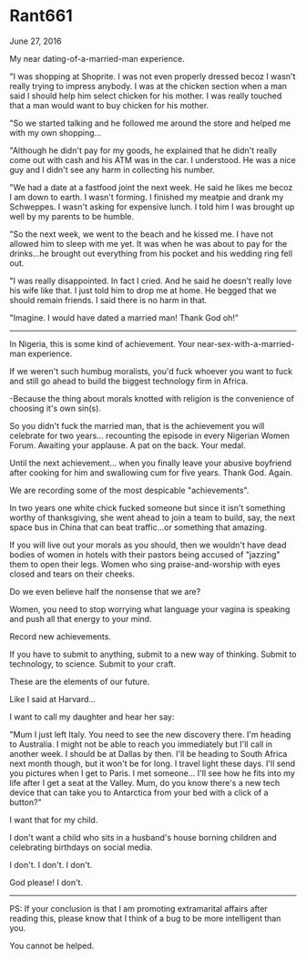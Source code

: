 # Rant661


June 27, 2016

My near dating-of-a-married-man experience.

"I was shopping at Shoprite. I was not even properly dressed becoz I wasn't really trying to impress anybody. I was at the chicken section when a man said I should help him select chicken for his mother. I was really touched that a man would want to buy chicken for his mother.

"So we started talking and he followed me around the store and helped me with my own shopping...

"Although he didn't pay for my goods, he explained that he didn't really come out with cash and his ATM was in the car. I understood.
He was a nice guy and I didn't see any harm in collecting his number. 

"We had a date at a fastfood joint the next week. He said he likes me becoz I am down to earth. I wasn't forming. I finished my meatpie and drank my Schweppes. I wasn't asking for expensive lunch. I told him I was brought up well by my parents to be humble.

"So the next week, we went to the beach and he kissed me. I have not allowed him to sleep with me yet. It was when he was about to pay for the drinks...he brought out everything from his pocket and his wedding ring fell out.

"I was really disappointed. In fact I cried. And he said he doesn't really love his wife like that. I just told him to drop me at home. He begged that we should remain friends. I said there is no harm in that.

"Imagine. I would have dated a married man! Thank God oh!"
***
In Nigeria, this is some kind of achievement. Your near-sex-with-a-married-man experience.

If we weren't such humbug moralists, you'd fuck whoever you want to fuck and still go ahead to build the biggest technology firm in Africa.

-Because the thing about morals knotted with religion is the convenience of choosing it's own sin(s).

So you didn't fuck the married man, that is the achievement you will celebrate for two years... recounting the episode in every Nigerian Women Forum. Awaiting your applause. A pat on the back. Your medal.

Until the next achievement... when you finally leave your abusive boyfriend after cooking for him and swallowing cum for five years. Thank God. Again.

We are recording some of the most despicable "achievements".

In two years one white chick fucked someone but since it isn't something worthy of thanksgiving, she went ahead to join a team to build, say, the next space bus in China that can beat traffic...or something that amazing.

If you will live out your morals as you should, then we wouldn't have dead bodies of women in hotels with their pastors being accused of "jazzing" them to open their legs. Women who sing praise-and-worship with eyes closed and tears on their cheeks.

Do we even believe half the nonsense that we are?

Women, you need to stop worrying what language your vagina is speaking and push all that energy to your mind. 

Record new achievements. 

If you have to submit to anything, submit to a new way of thinking. Submit to technology, to science. Submit to your craft.

These are the elements of our future.

Like I said at Harvard...

I want to call my daughter and hear her say:

"Mum I just left Italy. You need to see the new discovery there. I'm heading to Australia. I might not be able to reach you immediately but I'll call in another week. I should be at Dallas by then. I'll be heading to South Africa next month though, but it won't be for long. I travel light these days. I'll send you pictures when I get to Paris. I met someone... I'll see how he fits into my life after I get a seat at the Valley. Mum, do you know there's a new tech device that can take you to Antarctica from your bed with a click of a button?"

I want that for my child.

I don't want a child who sits in a husband's house borning children and celebrating birthdays on social media. 

I don't. I don't. I don't.

God please! I don't.
***

PS: If your conclusion is that I am promoting extramarital affairs after reading this, please know that I think of a bug to be more intelligent than you.

You cannot be helped.